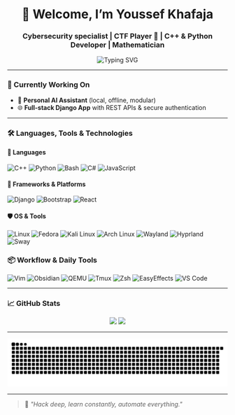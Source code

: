 <h1 align="center">👾 Welcome, I’m Youssef Khafaja</h1>
<h3 align="center">Cybersecurity specialist | CTF Player 🚩 | C++ & Python Developer | Mathematician</h3>

<div align="center">
  <img src="https://readme-typing-svg.demolab.com?font=Fira+Code&duration=3000&pause=1000&color=00FFCC&center=true&vCenter=true&width=700&lines=Building+AI+Assistants+with+C%2B%2B+and+Python;Breaking+CTFs+-+Offensive+Security+Research;Fedora+Linux+-+Power+User+Workflow;Automating+Everything+with+Shell%2C+Python+and+Vim;I+use+Arch+btw" alt="Typing SVG" />
</div>



---

### 🔭 Currently Working On

- 🤖 **Personal AI Assistant** (local, offline, modular)
- 🌐 **Full-stack Django App** with REST APIs & secure authentication

---


### 🛠️ Languages, Tools & Technologies

#### 🚀 Languages
![C++](https://img.shields.io/badge/C++-00599C?style=for-the-badge&logo=c%2b%2b&logoColor=white)
![Python](https://img.shields.io/badge/Python-FFD43B?style=for-the-badge&logo=python&logoColor=black)
![Bash](https://img.shields.io/badge/Bash-4EAA25?style=for-the-badge&logo=gnu-bash&logoColor=white)
![C#](https://img.shields.io/badge/C%23-239120?style=for-the-badge&logo=c-sharp&logoColor=white)
![JavaScript](https://img.shields.io/badge/JavaScript-F7DF1E?style=for-the-badge&logo=javascript&logoColor=black)


#### 🧰 Frameworks & Platforms
![Django](https://img.shields.io/badge/Django-092E20?style=for-the-badge&logo=django&logoColor=white)
![Bootstrap](https://img.shields.io/badge/Bootstrap-7952B3?style=for-the-badge&logo=bootstrap&logoColor=white)
![React](https://img.shields.io/badge/React-61DAFB?style=for-the-badge&logo=react&logoColor=black)

#### 🛡️ OS & Tools
![Linux](https://img.shields.io/badge/Linux-FCC624?style=for-the-badge&logo=linux&logoColor=black)
![Fedora](https://img.shields.io/badge/Fedora-294172?style=for-the-badge&logo=fedora&logoColor=white)
![Kali Linux](https://img.shields.io/badge/Kali_Linux-557C94?style=for-the-badge&logo=kalilinux&logoColor=white)
![Arch Linux](https://img.shields.io/badge/Arch_Linux-1793D1?style=for-the-badge&logo=arch-linux&logoColor=white)
![Wayland](https://img.shields.io/badge/Wayland-1793D1?style=for-the-badge&logo=gnome&logoColor=white)
![Hyprland](https://img.shields.io/badge/Hyprland-00B4D8?style=for-the-badge&logo=arch-linux&logoColor=white)
![Sway](https://img.shields.io/badge/Sway-6A8CAF?style=for-the-badge&logo=wayland&logoColor=white)


### 📦 Workflow & Daily Tools

![Vim](https://img.shields.io/badge/Vim-019733?style=for-the-badge&logo=vim&logoColor=white)
![Obsidian](https://img.shields.io/badge/Obsidian-483699?style=for-the-badge&logo=obsidian&logoColor=white)
![QEMU](https://img.shields.io/badge/QEMU-FF6600?style=for-the-badge&logo=qemu&logoColor=white)
![Tmux](https://img.shields.io/badge/Tmux-1BB91F?style=for-the-badge&logo=tmux&logoColor=white)
![Zsh](https://img.shields.io/badge/Zsh-89e051?style=for-the-badge&logo=gnubash&logoColor=black)
![EasyEffects](https://img.shields.io/badge/EasyEffects-3E76BB?style=for-the-badge)
![VS Code](https://img.shields.io/badge/VS_Code-007ACC?style=for-the-badge&logo=visual-studio-code&logoColor=white)


---

### 📈 GitHub Stats
<div align="center">
  <img src="https://github-readme-stats-sigma-five.vercel.app/api?username=YoussefKhafaja&show_icons=true&theme=tokyonight&include_all_commits=true&count_private=true" />
  <img src="https://github-readme-stats-sigma-five.vercel.app/api/top-langs/?username=AlphaXDev&layout=compact&theme=tokyonight" />
</div>

---

<picture>
  <source media="(prefers-color-scheme: dark)" srcset="https://raw.githubusercontent.com/0xAlphaDark/0xAlphaDark/output/snake-dark.svg" />
  <img alt="Snake animation" src="https://raw.githubusercontent.com/0xAlphaDark/0xAlphaDark/output/snake.svg" />
</picture>

---

> 🧠 _"Hack deep, learn constantly, automate everything."_  
